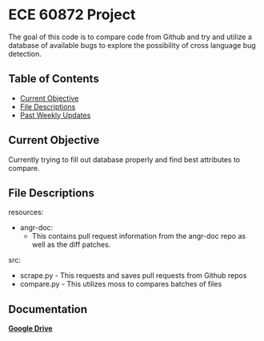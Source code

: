 # ECE 60872  Project
The goal of this code is to compare code from Github and try and utilize a database of available bugs to explore the possibility of cross language bug detection.
## Table of Contents
- [Current Objective](#Current-Objective)
- [File Descriptions](#File-Descriptions)
- [Past Weekly Updates](#Past-Weekly-Updates)

## Current Objective
Currently trying to fill out database properly and find best attributes to compare.
## File Descriptions

resources:
- angr-doc:
    - This contains pull request information from the angr-doc repo as well as the diff patches.

src:
- scrape.py - This requests and saves pull requests from Github repos
- compare.py - This utilizes moss to compares batches of files

## Documentation
<a href="https://drive.google.com/drive/folders/1_tWJnuwvGK4Sipk9GKJuF0c3zbFcgULW?usp=sharing" target="_blank">**Google Drive**</a>
